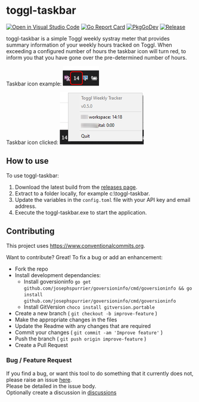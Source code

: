 # toggl-taskbar

[![Open in Visual Studio Code](https://img.shields.io/static/v1?logo=visualstudiocode&label=&message=Open%20in%20Visual%20Studio%20Code&labelColor=2c2c32&color=007acc&logoColor=007acc)](https://open.vscode.dev/danstis/toggl-taskbar)
[![Go Report Card](https://goreportcard.com/badge/github.com/danstis/gotemplate?style=flat-square)](https://goreportcard.com/report/github.com/danstis/toggl-taskbar)
[![PkgGoDev](https://pkg.go.dev/badge/github.com/danstis/gotemplate)](https://pkg.go.dev/github.com/danstis/toggl-taskbar)
[![Release](https://img.shields.io/github/release/danstis/gotemplate.svg?style=flat-square)](https://github.com/danstis/toggl-taskbar/releases/latest)

toggl-taskbar is a simple Toggl weekly systray meter that provides summary information of your weekly hours tracked on Toggl.
When exceeding a configured number of hours the taskbar icon will turn red, to inform you that you have gone over the pre-determined number of hours.

Taskbar icon example:
![Taskbar icon](https://raw.githubusercontent.com/danstis/toggl-taskbar/master/images/icon.png)

Taskbar icon clicked:
![Taskbar icon clicked](https://raw.githubusercontent.com/danstis/toggl-taskbar/master/images/clicked.png)

## How to use

To use toggl-taskbar:

1. Download the latest build from the [releases page](https://github.com/danstis/toggl-taskbar/releases).
2. Extract to a folder locally, for example c:\toggl-taskbar.
3. Update the variables in the `config.toml` file with your API key and email address.
4. Execute the toggl-taskbar.exe to start the application.

## Contributing

This project uses <https://www.conventionalcommits.org>.

Want to contribute? Great!
To fix a bug or add an enhancement:

* Fork the repo
* Install development dependancies:
  * Install goversioninfo `go get github.com/josephspurrier/goversioninfo/cmd/goversioninfo && go install github.com/josephspurrier/goversioninfo/cmd/goversioninfo`
  * Install GitVersion `choco install gitversion.portable`
* Create a new branch ( `git checkout -b improve-feature` )
* Make the appropriate changes in the files
* Update the Readme with any changes that are required
* Commit your changes ( `git commit -am 'Improve feature'` )
* Push the branch ( `git push origin improve-feature` )
* Create a Pull Request

### Bug / Feature Request

If you find a bug, or want this tool to do something that it currently does not, please raise an issue [here](https://github.com/danstis/toggl-taskbar/issues).  
Please be detailed in the issue body.  
Optionally create a discussion in [discussions](https://github.com/danstis/toggl-taskbar/discussions)
